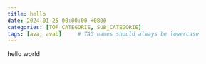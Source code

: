```yaml
---
title: hello
date: 2024-01-25 00:00:00 +0800
categories: [TOP_CATEGORIE, SUB_CATEGORIE]
tags: [ava, avab]     # TAG names should always be lowercase
---
```



hello world